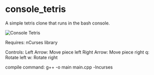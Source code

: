 # console_tetris
A simple tetris clone that runs in the bash console.

![Console Tetris](https://github.com/user-attachments/assets/85cac305-dc2d-4b86-aba2-ffd0e566608c)


Requires: nCurses library

Controls:
Left Arrow: Move piece left
Right Arrow: Move piece right
q: Rotate left
w: Rotate right

compile command:
g++ -o main main.cpp -lncurses
